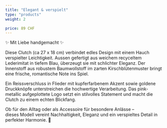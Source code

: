 ```yaml
---
title: "Elegant & verspielt"
type: "products"
weight: 2

price: 89 CHF
---
```


✨ Mit Liebe handgemacht ✨

Diese Clutch (ca 27 x 18 cm) verbindet edles Design mit einem Hauch verspielter Leichtigkeit. Aussen gefertigt aus weichem recyceltem Lederimitat in tiefem Blau, überzeugt sie mit schlichter Eleganz. Der Innenstoff aus robustem Baumwollstoff im zarten Kirschblütenmuster bringt eine frische, romantische Note ins Spiel.

Ein Reissverschluss in Flieder mit kupferfarbenem Akzent sowie goldene Druckknöpfe unterstreichen die hochwertige Verarbeitung. Das pink-metallic aufgeplottete Logo setzt ein stilvolles Statement und macht die Clutch zu einem echten Blickfang.

Ob für den Alltag oder als Accessoire für besondere Anlässe –  
dieses Modell vereint Nachhaltigkeit, Eleganz und ein verspieltes Detail in perfekter Harmonie. 🌸
